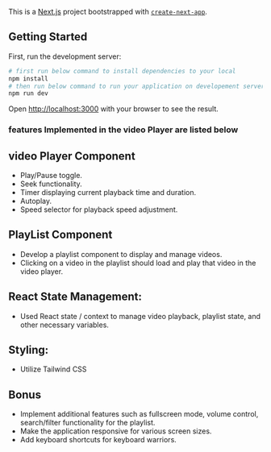 This is a [Next.js](https://nextjs.org/) project bootstrapped with [`create-next-app`](https://github.com/vercel/next.js/tree/canary/packages/create-next-app).

## Getting Started

First, run the development server:

```bash
# first run below command to install dependencies to your local
npm install
# then run below command to run your application on developement server
npm run dev
```

Open [http://localhost:3000](http://localhost:3000) with your browser to see the result.

### features Implemented in the video Player are listed below

## video Player Component

- Play/Pause toggle.
- Seek functionality.
- Timer displaying current playback time and duration.
- Autoplay.
- Speed selector for playback speed adjustment.

## PlayList Component

- Develop a playlist component to display and manage videos.
- Clicking on a video in the playlist should load and play that video in the video player.

## React State Management:

- Used React state / context to manage video playback, playlist state, and other necessary variables.

## Styling:

- Utilize Tailwind CSS

## Bonus

- Implement additional features such as fullscreen mode, volume control, search/filter functionality for the playlist.
- Make the application responsive for various screen sizes.
- Add keyboard shortcuts for keyboard warriors.
